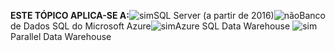 <Token>**ESTE TÓPICO APLICA-SE A:**![sim](media/yes.png)SQL Server (a partir de 2016)![não](media/no.png)Banco de Dados SQL do Microsoft Azure![sim](media/yes.png)Azure SQL Data Warehouse ![sim](media/yes.png)Parallel Data Warehouse </Token>


